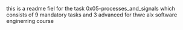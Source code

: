 this is a readme fiel for the task 0x05-processes_and_signals which consists of 9 mandatory tasks and 3 advanced for thwe alx software enginerring course